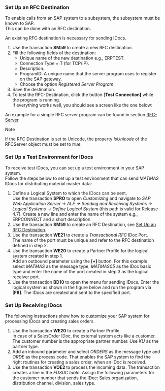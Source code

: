 ### Set Up an RFC Destination

To enable calls from an SAP system to a subsystem, the subsystem must be known to SAP.\
This can be done with an RFC destination.

An existing RFC destination is necessary for sending IDocs.

1. Use the transaction **SM59** to create a new RFC destination.
1. Fill the following fields of the destination:
   - Unique name of the new destination e.g., ERPTEST.
   - Connection Type = T (for TCP/IP).
   - Description.
   - ProgramID: A unique name that the server program uses to register on the SAP gateway.
   - Choose the option *Registered Server Program*.
1. Save the destination.
1. To test the RFC-Destination, click the button **[Test Connection]** while the program is running.\
   If everything works well, you should see a screen like the one below:

An example for a simple RFC server program can be found in section [RFC-Server](/erpconnect/documentation/rfc-server/create-rfc-functions/)

Note

If the RFC Destination is set to Unicode, the property *IsUnicode* of the RFCServer object must be set to *true*.

### Set Up a Test Environment for IDocs

To receive test IDocs, you can set up a test environment in your SAP system.\
Follow the steps below to set up a test environment that can send *MATMAS* IDocs for distributing material master data:

1. Define a Logical System to which the IDocs can be sent.\
   Use the transaction **SPRO** to open *Customizing* and navigate to *SAP Web Application Server -> ALE -> Sending and Receiving Systems -> Logical Systems -> Define Logical System* (this path is valid for Release 4.7). Create a new line and enter the name of the system e.g., ERPCONNECT and a short description.
1. Use the transaction **SM59** to create an RFC Destination, see [Set Up an RFC Destination](#set-up-an-rfc-destination).
1. Use the transaction **WE21** to create a *Transactional RFC* IDoc Port.\
   The name of the port must be unique and refer to the RFC destination defined in step 2.
1. Use the transaction **WE20** to create a Partner Profile for the logical system created in step 1.\
   Add an outbound parameter using the **[+]** button. For this example select *MATMAS* as the message type, *MATMAS05* as the IDoc basic type and enter the name of the port created in step 3 as the logical receiver port.
1. Use the transaction **BD10** to open the menu for sending IDocs. Enter the logical system as shown in the figure below and run the program via **[F8]**. The IDocs are created and sent to the specified port.

### Set Up Receiving IDocs

The following instructions show how to customize your SAP system for processing IDocs and creating sales orders.

1. Use the transaction **WE20** to create a Partner Profile.\
   In case of a SalesOrder IDoc, the external system acts like a customer. The customer number is the appropriate partner number. Use *KU* as the partner type.
1. Add an inbound parameter and select *ORDERS* as the message type and *ORDE* as the process code. That enables the SAP system to find the right routines for creating a sales order, when an IDoc is received.
1. Use the transaction **VOE2** to process the incoming data. The transaction creates a line in the *EDSDC table*. Assign the following parameters for the customer number that sends the IDoc: Sales organization, distribution channel, division, sales type.
